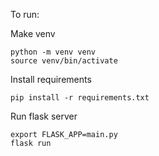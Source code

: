 To run:


Make venv
```
python -m venv venv
source venv/bin/activate
```

Install requirements
```
pip install -r requirements.txt
```

Run flask server 
```
export FLASK_APP=main.py
flask run
```


